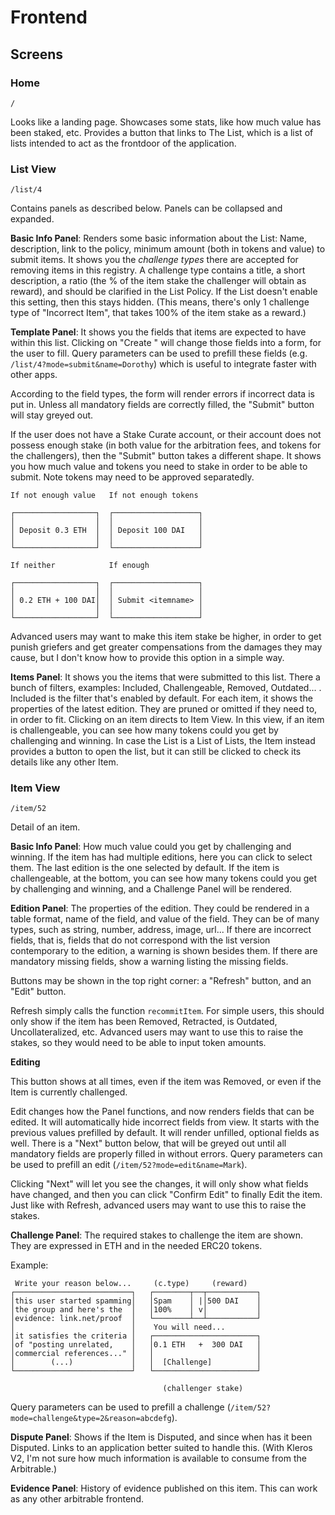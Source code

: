 # Frontend

## Screens

### Home

`/`

Looks like a landing page. Showcases some stats, like how much value has been staked, etc.
Provides a button that links to The List, which is a list of lists intended to act as the frontdoor of the application.

### List View

`/list/4`

Contains panels as described below. Panels can be collapsed and expanded.

**Basic Info Panel**: Renders some basic information about the List: Name, description, link to the policy, minimum amount (both in tokens and value) to submit items.
It shows you the *challenge types* there are accepted for removing items in this registry. A challenge type contains a title, a short description, a ratio (the % of the item stake the challenger will obtain as reward), and should be clarified in the List Policy. If the List doesn't enable this setting, then this stays hidden. (This means, there's only 1 challenge type of "Incorrect Item", that takes 100% of the item stake as a reward.)

**Template Panel**: It shows you the fields that items are expected to have within this list. Clicking on "Create <itemname>" will change those fields into a form, for the user to fill. Query parameters can be used to prefill these fields (e.g. `/list/4?mode=submit&name=Dorothy`) which is useful to integrate faster with other apps.

According to the field types, the form will render errors if incorrect data is put in. Unless all mandatory fields are correctly filled, the "Submit" button will stay greyed out.

If the user does not have a Stake Curate account, or their account does not possess enough stake (in both value for the arbitration fees, and tokens for the challengers), then the "Submit" button takes a different shape. It shows you how much value and tokens you need to stake in order to be able to submit. Note tokens may need to be approved separatedly.

```
If not enough value   If not enough tokens

┌──────────────────┐  ┌───────────────────┐
│                  │  │                   │
│ Deposit 0.3 ETH  │  │ Deposit 100 DAI   │
│                  │  │                   │
└──────────────────┘  └───────────────────┘

If neither            If enough

┌──────────────────┐  ┌───────────────────┐
│                  │  │                   │
│ 0.2 ETH + 100 DAI│  │ Submit <itemname> │
│                  │  │                   │
└──────────────────┘  └───────────────────┘
```

Advanced users may want to make this item stake be higher, in order to get punish griefers and get greater compensations from the damages they may cause, but I don't know how to provide this option in a simple way.


**Items Panel**: It shows you the items that were submitted to this list. There a bunch of filters, examples: Included, Challengeable, Removed, Outdated... . Included is the filter that's enabled by default.
For each item, it shows the properties of the latest edition. They are pruned or omitted if they need to, in order to fit. Clicking on an item directs to Item View.
In this view, if an item is challengeable, you can see how many tokens could you get by challenging and winning.
In case the List is a List of Lists, the Item instead provides a button to open the list, but it can still be clicked to check its details like any other Item.

### Item View

`/item/52`

Detail of an item.

**Basic Info Panel**: How much value could you get by challenging and winning. If the item has had multiple editions, here you can click to select them. The last edition is the one selected by default.
If the item is challengeable, at the bottom, you can see how many tokens could you get by challenging and winning, and a Challenge Panel will be rendered.

**Edition Panel**: The properties of the edition. They could be rendered in a table format, name of the field, and value of the field. They can be of many types, such as string, number, address, image, url...
If there are incorrect fields, that is, fields that do not correspond with the list version contemporary to the edition, a warning is shown besides them.
If there are mandatory missing fields, show a warning listing the missing fields.



Buttons may be shown in the top right corner: a "Refresh" button, and an "Edit" button.

Refresh simply calls the function `recommitItem`. For simple users, this should only show if the item has been Removed, Retracted, is Outdated, Uncollateralized, etc. Advanced users may want to use this to raise the stakes, so they would need to be able to input token amounts.

**Editing**

This button shows at all times, even if the item was Removed, or even if the Item is currently challenged.

Edit changes how the Panel functions, and now renders fields that can be edited. It will automatically hide incorrect fields from view. It starts with the previous values prefilled by default. It will render unfilled, optional fields as well. There is a "Next" button below, that will be greyed out until all mandatory fields are properly filled in without errors. Query parameters can be used to prefill an edit (`/item/52?mode=edit&name=Mark`).

Clicking "Next" will let you see the changes, it will only show what fields have changed, and then you can click "Confirm Edit" to finally Edit the item. Just like with Refresh, advanced users may want to use this to raise the stakes.

**Challenge Panel**: The required stakes to challenge the item are shown. They are expressed in ETH and in the needed ERC20 tokens.

Example:

```
 Write your reason below...     (c.type)     (reward)
┌──────────────────────────┐   ┌────────┬──┬───────────┐
│this user started spamming│   │Spam    │ |│500 DAI    │
│the group and here's the  │   │100%    │ v│           │
│evidence: link.net/proof  │   └────────┴──┴───────────┘
│                          │    You will need...
│it satisfies the criteria │   ┌───────────────────────┐
│of "posting unrelated,    │   │0.1 ETH   +  300 DAI   │
│commercial references..." │   │                       │
│        (...)             │   │  [Challenge]          │
└──────────────────────────┘   └───────────────────────┘

                                  (challenger stake)
```

Query parameters can be used to prefill a challenge (`/item/52?mode=challenge&type=2&reason=abcdefg`).

**Dispute Panel**: Shows if the Item is Disputed, and since when has it been Disputed. Links to an application better suited to handle this. (With Kleros V2, I'm not sure how much information is available to consume from the Arbitrable.)  

**Evidence Panel**: History of evidence published on this item. This can work as any other arbitrable frontend.
